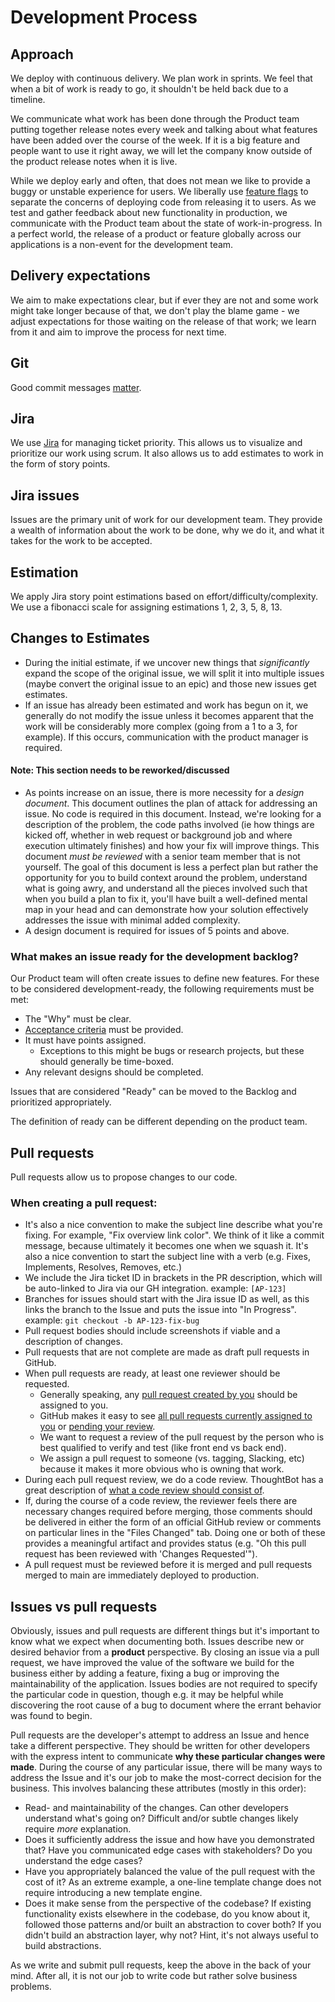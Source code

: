 # Development Process

## Approach

We deploy with continuous delivery. We plan work in sprints. We feel that when a bit of work is ready to go, it shouldn't be held back due to a timeline.

We communicate what work has been done through the Product team putting together release notes every week and talking about what features have been added over the course of the week. If it is a big feature and people want to use it right away, we will let the company know outside of the product release notes when it is live.

While we deploy early and often, that does not mean we like to provide a buggy or unstable experience for users. We liberally use [feature flags](https://en.wikipedia.org/wiki/Feature_toggle) to separate the concerns of deploying code from releasing it to users. As we test and gather feedback about new functionality in production, we communicate with the Product team about the state of work-in-progress. In a perfect world, the release of a product or feature globally across our applications is a non-event for the development team.

## Delivery expectations

We aim to make expectations clear, but if ever they are not and some work might take longer because of that, we don't play the blame game - we adjust expectations for those waiting on the release of that work; we learn from it and aim to improve the process for next time.

## Git

Good commit messages [matter](http://chris.beams.io/posts/git-commit/).

## Jira

We use [Jira](http://jira.atlassian.net) for managing ticket priority. This allows us to
visualize and prioritize our work using
scrum. It also allows us to add estimates
to work in the form of story points.

## Jira issues

Issues are the primary unit of work for our development team. They provide a wealth of information about the work to be done, why we do it, and what it takes for the work to be accepted.

## Estimation

We apply Jira story point estimations based on effort/difficulty/complexity. We use a fibonacci scale for assigning estimations 1, 2, 3, 5, 8, 13.

## Changes to Estimates

- During the initial estimate, if we uncover new things that _significantly_ expand
  the scope of the original issue, we will split it into multiple issues (maybe convert the original issue to an epic) and those new issues get estimates.
- If an issue has already been estimated and work has begun on it, we generally do
  not modify the issue unless it becomes apparent that the work will be considerably more complex (going from a 1 to a 3, for example). If this occurs, communication with the product manager is required.

#### Note: This section needs to be reworked/discussed

- As points increase on an issue, there is more necessity for a _design document_.
  This document outlines the plan of attack for addressing an issue. No code is
  required in this document. Instead, we're looking for a description of the
  problem, the code paths involved (ie how things are kicked off, whether in web
  request or background job and where execution ultimately finishes) and how your
  fix will improve things. This document _must be reviewed_ with a senior team
  member that is not yourself. The goal of this document is less a perfect plan but
  rather the opportunity for you to build context around the problem, understand
  what is going awry, and understand all the pieces involved such that when you
  build a plan to fix it, you'll have built a well-defined mental map in your head
  and can demonstrate how your solution effectively addresses the issue with minimal
  added complexity.
- A design document is required for issues of 5 points and above.

### What makes an issue ready for the development backlog?

Our Product team will often create issues to define new features. For these to be considered development-ready, the following requirements must be met:

- The "Why" must be clear.
- [Acceptance criteria](https://nomad8.com/acceptance_criteria/) must be provided.
- It must have points assigned.
  - Exceptions to this might be bugs or research projects, but these should
    generally be time-boxed.
- Any relevant designs should be completed.

Issues that are considered "Ready" can be moved to the Backlog and prioritized
appropriately.

The definition of ready can be different depending on the product team.

## Pull requests

Pull requests allow us to propose changes to our code.

### When creating a pull request:

- It's also a nice convention to make the subject line describe what you're fixing. For example, "Fix overview link color". We think of it like a commit message, because ultimately it becomes one when we squash it. It's also a nice convention to start the subject line with a verb (e.g. Fixes, Implements, Resolves, Removes, etc.)
- We include the Jira ticket ID in brackets in the PR description, which will be auto-linked to Jira via our GH integration. example: `[AP-123]`
- Branches for issues should start with the Jira issue ID as well, as this links the branch to the Issue and puts the issue into "In Progress".
  example: `git checkout -b AP-123-fix-bug`
- Pull request bodies should include screenshots if viable and a description of changes.
- Pull requests that are not complete are made as draft pull requests in GitHub.
- When pull requests are ready, at least one reviewer should be requested.
  - Generally speaking, any [pull request created by you](https://github.com/pulls?user%3Astratasan) should be assigned to you.
  - GitHub makes it easy to see [all pull requests currently assigned to you](https://github.com/pulls/assigned/?user%3Astratasan) or [pending your review](https://github.com/pulls/review-requested?user=stratasan).
  - We want to request a review of the pull request by the person who is best qualified to
    verify and test (like front end vs back end).
  - We assign a pull request to someone (vs. tagging, Slacking, etc) because
    it makes it more obvious who is owning that work.
- During each pull request review, we do a code review. ThoughtBot has a great
  description of [what a code review should consist of](https://github.com/thoughtbot/guides/tree/master/code-review).
- If, during the course of a code review, the reviewer feels there are necessary changes required before merging, those comments should be delivered in either the form of an official GitHub review or comments on particular lines in the "Files Changed" tab. Doing one or both of these provides a meaningful artifact and provides status (e.g. "Oh this pull request has been reviewed with 'Changes Requested'").
- A pull request must be reviewed before it is merged and pull requests merged to main are immediately deployed to production.

## Issues vs pull requests

Obviously, issues and pull requests are different things but it's important to know what
we expect when documenting both. Issues describe new or desired behavior from a
**product** perspective. By closing an issue via a pull request, we have improved the value of the
software we build for the business either by adding a feature, fixing a bug or improving
the maintainability of the application. Issues bodies are not required to specify the
particular code in question, though e.g. it may be helpful while discovering the root
cause of a bug to document where the errant behavior was found to begin.

Pull requests are the developer's attempt to address an Issue and hence take a different
perspective. They should be written for other developers with the express intent to communicate
**why these particular changes were made**. During the course of any particular issue, there
will be many ways to address the Issue and it's our job to make the most-correct decision
for the business. This involves balancing these attributes (mostly in this order):

- Read- and maintainability of the changes. Can other developers understand what's going on? Difficult and/or subtle changes likely require _more_ explanation.
- Does it sufficiently address the issue and how have you demonstrated that? Have you communicated edge cases with stakeholders? Do you understand the edge cases?
- Have you appropriately balanced the value of the pull request with the cost of it? As an extreme example, a one-line template change does not require introducing a new template engine.
- Does it make sense from the perspective of the codebase? If existing functionality exists elsewhere in the codebase, do you know about it, followed those patterns and/or built an abstraction to cover both? If you didn't build an abstraction layer, why not? Hint, it's not always useful to build abstractions.

As we write and submit pull requests, keep the above in the back of your mind. After all, it is
not our job to write code but rather solve business problems.
